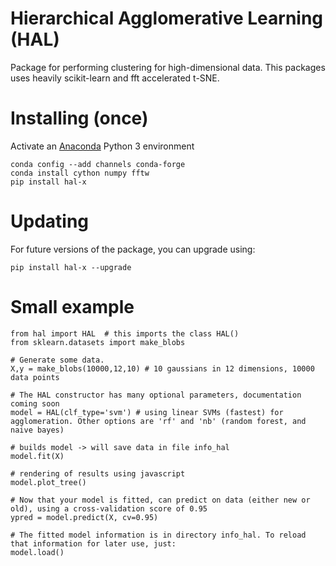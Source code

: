 # Hierarchical Agglomerative Learning (HAL)
Package for performing clustering for high-dimensional data. This packages uses heavily scikit-learn and fft accelerated t-SNE. 

# Installing (once)
Activate an [Anaconda](https://conda.io/docs/user-guide/tasks/manage-environments.html) Python 3 environment
```
conda config --add channels conda-forge
conda install cython numpy fftw
pip install hal-x
```
# Updating
For future versions of the package, you can upgrade using:
```
pip install hal-x --upgrade
```
# Small example
```
from hal import HAL  # this imports the class HAL() 
from sklearn.datasets import make_blobs

# Generate some data. 
X,y = make_blobs(10000,12,10) # 10 gaussians in 12 dimensions, 10000 data points

# The HAL constructor has many optional parameters, documentation coming soon
model = HAL(clf_type='svm') # using linear SVMs (fastest) for agglomeration. Other options are 'rf' and 'nb' (random forest, and naive bayes)

# builds model -> will save data in file info_hal
model.fit(X)

# rendering of results using javascript
model.plot_tree()

# Now that your model is fitted, can predict on data (either new or old), using a cross-validation score of 0.95
ypred = model.predict(X, cv=0.95)

# The fitted model information is in directory info_hal. To reload that information for later use, just:
model.load()
```
